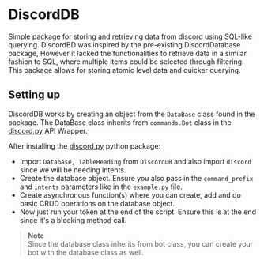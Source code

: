 # DiscordDB
Simple package for storing and retrieving data from discord using SQL-like querying. DiscordBD was inspired by the pre-existing DiscordDatabase package, However it lacked the functionalities to retrieve data in a similar fashion to SQL, where multiple items could be selected through filtering. This package allows for storing atomic level data and quicker querying.

## Setting up
DiscordDB works by creating an object from the `DataBase` class found in the package. The DataBase class inherits from `commands.Bot` class in the [discord.py](https://pypi.org/project/discord.py/) API Wrapper. 

After installing the [discord.py](https://pypi.org/project/discord.py/) python package:  
- Import `Database, TableHeading` from `DiscordDB` and also import `discord` since we will be needing intents.
- Create the database object. Ensure you also pass in the `command_prefix` and `intents` parameters like in the `example.py` file.
- Create asynchronous function(s) where you can create, add and do basic CRUD operations on the database object.
- Now just run your token at the end of the script. Ensure this is at the end since it's a blocking method call.
  
> **Note**  
> Since the database class inherits from bot class, you can create your bot with the database class as well.
